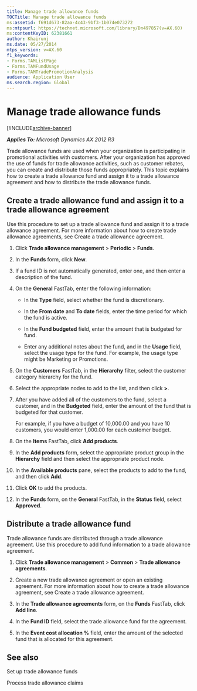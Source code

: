 ```yaml
---
title: Manage trade allowance funds
TOCTitle: Manage trade allowance funds
ms:assetid: f691d673-82aa-4c43-9bf3-1b074e073272
ms:mtpsurl: https://technet.microsoft.com/library/Dn497857(v=AX.60)
ms:contentKeyID: 62381661
author: Khairunj
ms.date: 05/27/2014
mtps_version: v=AX.60
f1_keywords:
- Forms.TAMListPage
- Forms.TAMFundUsage
- Forms.TAMTradePromotionAnalysis
audience: Application User
ms.search.region: Global
---
```


# Manage trade allowance funds 


[!INCLUDE[archive-banner](includes/archive-banner.md)]


_**Applies To:** Microsoft Dynamics AX 2012 R3_

Trade allowance funds are used when your organization is participating in promotional activities with customers. After your organization has approved the use of funds for trade allowance activities, such as customer rebates, you can create and distribute those funds appropriately. This topic explains how to create a trade allowance fund and assign it to a trade allowance agreement and how to distribute the trade allowance funds.

## Create a trade allowance fund and assign it to a trade allowance agreement

Use this procedure to set up a trade allowance fund and assign it to a trade allowance agreement. For more information about how to create trade allowance agreements, see Create a trade allowance agreement.

1.  Click **Trade allowance management** \> **Periodic** \> **Funds**.

2.  In the **Funds** form, click **New**.

3.  If a fund ID is not automatically generated, enter one, and then enter a description of the fund.

4.  On the **General** FastTab, enter the following information:
    
      - In the **Type** field, select whether the fund is discretionary.
    
      - In the **From date** and **To date** fields, enter the time period for which the fund is active.
    
      - In the **Fund budgeted** field, enter the amount that is budgeted for fund.
    
      - Enter any additional notes about the fund, and in the **Usage** field, select the usage type for the fund. For example, the usage type might be Marketing or Promotions.

5.  On the **Customers** FastTab, in the **Hierarchy** filter, select the customer category hierarchy for the fund.

6.  Select the appropriate nodes to add to the list, and then click **\>**.

7.  After you have added all of the customers to the fund, select a customer, and in the **Budgeted** field, enter the amount of the fund that is budgeted for that customer.
    
    For example, if you have a budget of 10,000.00 and you have 10 customers, you would enter 1,000.00 for each customer budget.

8.  On the **Items** FastTab, click **Add products**.

9.  In the **Add products** form, select the appropriate product group in the **Hierarchy** field and then select the appropriate product node.

10. In the **Available products** pane, select the products to add to the fund, and then click **Add**.

11. Click **OK** to add the products.

12. In the **Funds** form, on the **General** FastTab, in the **Status** field, select **Approved**.

## Distribute a trade allowance fund

Trade allowance funds are distributed through a trade allowance agreement. Use this procedure to add fund information to a trade allowance agreement.

1.  Click **Trade allowance management** \> **Common** \> **Trade allowance agreements**.

2.  Create a new trade allowance agreement or open an existing agreement. For more information about how to create a trade allowance agreement, see Create a trade allowance agreement.

3.  In the **Trade allowance agreements** form, on the **Funds** FastTab, click **Add line**.

4.  In the **Fund ID** field, select the trade allowance fund for the agreement.

5.  In the **Event cost allocation %** field, enter the amount of the selected fund that is allocated for this agreement.

## See also

Set up trade allowance funds

Process trade allowance claims

  


